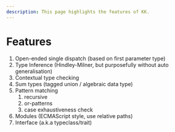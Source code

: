 ```yaml
---
description: This page highlights the features of KK.
---
```


# Features

1. Open-ended single dispatch \(based on first parameter type\)
2. Type Inference \(Hindley-Milner, but purposefully without auto generalisation\)
3. Contextual type checking
4. Sum types \(tagged union / algebraic data type\)
5. Pattern matching 
   1. recursive
   2. or-patterns
   3. case exhaustiveness check
6. Modules \(ECMAScript style, use relative paths\)
7. Interface \(a.k.a typeclass/trait\)



